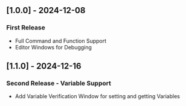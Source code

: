 ## [1.0.0] - 2024-12-08
### First Release
- Full Command and Function Support
- Editor Windows for Debugging

## [1.1.0] - 2024-12-16
### Second Release - Variable Support
- Add Variable Verification Window for setting and getting Variables
